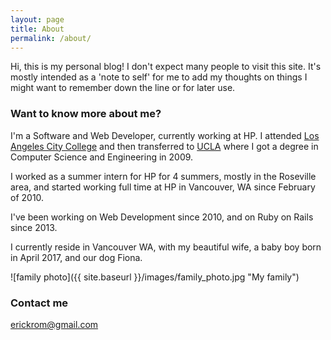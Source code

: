 ```yaml
---
layout: page
title: About
permalink: /about/
---
```


Hi, this is my personal blog!
I don't expect many people to visit this site.  It's mostly intended as a 'note to self' for me to add my thoughts on things I might want to remember down the line or for later use.

### Want to know more about me?

I'm a Software and Web Developer, currently working at HP.  I attended [Los Angeles City College](https://www.lacitycollege.edu/) and then transferred to [UCLA](http://engineering.ucla.edu/) where I got a degree in Computer Science and Engineering in 2009.

I worked as a summer intern for HP for 4 summers, mostly in the Roseville area, and started working full time at HP in Vancouver, WA since February of 2010.

I've been working on Web Development since 2010, and on Ruby on Rails since 2013.

I currently reside in Vancouver WA, with my beautiful wife, a baby boy born in April 2017, and our dog Fiona.

![family photo]({{ site.baseurl }}/images/family_photo.jpg "My family")

### Contact me

[erickrom@gmail.com](mailto:erickrom@gmail.com)
